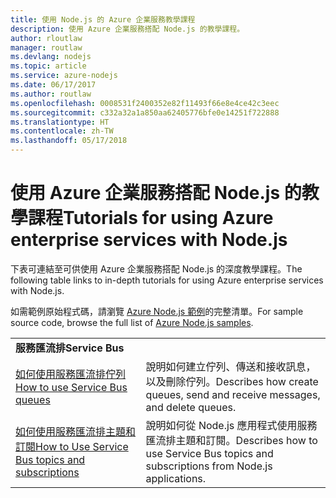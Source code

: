 ```yaml
---
title: 使用 Node.js 的 Azure 企業服務教學課程
description: 使用 Azure 企業服務搭配 Node.js 的教學課程。
author: rloutlaw
manager: routlaw
ms.devlang: nodejs
ms.topic: article
ms.service: azure-nodejs
ms.date: 06/17/2017
ms.author: routlaw
ms.openlocfilehash: 0008531f2400352e82f11493f66e8e4ce42c3eec
ms.sourcegitcommit: c332a32a1a850aa62405776bfe0e14251f722888
ms.translationtype: HT
ms.contentlocale: zh-TW
ms.lasthandoff: 05/17/2018
---
```

# <a name="tutorials-for-using-azure-enterprise-services-with-nodejs"></a><span data-ttu-id="7137d-103">使用 Azure 企業服務搭配 Node.js 的教學課程</span><span class="sxs-lookup"><span data-stu-id="7137d-103">Tutorials for using Azure enterprise services with Node.js</span></span>

<span data-ttu-id="7137d-104">下表可連結至可供使用 Azure 企業服務搭配 Node.js 的深度教學課程。</span><span class="sxs-lookup"><span data-stu-id="7137d-104">The following table links to in-depth tutorials for using Azure enterprise services with Node.js.</span></span>

<span data-ttu-id="7137d-105">如需範例原始程式碼，請瀏覽 [Azure Node.js 範例](https://azure.microsoft.com/resources/samples/?term=nodejs)的完整清單。</span><span class="sxs-lookup"><span data-stu-id="7137d-105">For sample source code, browse the full list of [Azure Node.js samples](https://azure.microsoft.com/resources/samples/?term=nodejs).</span></span>

| | |
|---|---|
| <span data-ttu-id="7137d-106">**服務匯流排**</span><span class="sxs-lookup"><span data-stu-id="7137d-106">**Service Bus**</span></span> ||
| [<span data-ttu-id="7137d-107">如何使用服務匯流排佇列</span><span class="sxs-lookup"><span data-stu-id="7137d-107">How to use Service Bus queues</span></span>](http://docs.microsoft.com/azure/service-bus-messaging/service-bus-nodejs-how-to-use-queues?toc=/azure/node/toc.json&bc=/azure/node/toc.json) | <span data-ttu-id="7137d-108">說明如何建立佇列、傳送和接收訊息，以及刪除佇列。</span><span class="sxs-lookup"><span data-stu-id="7137d-108">Describes how create queues, send and receive messages, and delete queues.</span></span> |
| [<span data-ttu-id="7137d-109">如何使用服務匯流排主題和訂閱</span><span class="sxs-lookup"><span data-stu-id="7137d-109">How to Use Service Bus topics and subscriptions</span></span>](http://docs.microsoft.com/azure/service-bus-messaging/service-bus-nodejs-how-to-use-topics-subscriptions?toc=/azure/node/toc.json&bc=/azure/node/toc.json) | <span data-ttu-id="7137d-110">說明如何從 Node.js 應用程式使用服務匯流排主題和訂閱。</span><span class="sxs-lookup"><span data-stu-id="7137d-110">Describes how to use Service Bus topics and subscriptions from Node.js applications.</span></span> |
